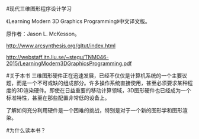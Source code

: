 #现代三维图形程序设计学习

《Learning Modern 3D Graphics Programming》中文译文版。

原作者：Jason L. McKesson。

http://www.arcsynthesis.org/gltut/index.html

http://webstaff.itn.liu.se/~stegu/TNM046-2015/LearningModern3DGraphicsProgramming.pdf

#关于本书
三维图形硬件正在迅速发展，已经不仅仅是计算机系统的一个主要议题，而是一个不可或缺的组成部分。许多操作系统直接使用，甚至必须要求某种程度的3D渲染硬件。即使在日益重要的移动计算领域，3D图形硬件也已经成为一个标准特性，甚至在那些配置非常低的设备上。

了解如何充分利用硬件是一个困难的挑战，特别是对于一个新的图形学和图形渲染。

#为什么读本书？


